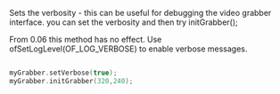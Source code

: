 Sets the verbosity - this can be useful for debugging the video grabber interface. you can set the verbosity and then try initGrabber();

From 0.06 this method has no effect. Use ofSetLogLevel(OF_LOG_VERBOSE) to enable verbose messages.
```cpp

myGrabber.setVerbose(true);
myGrabber.initGrabber(320,240);
```
